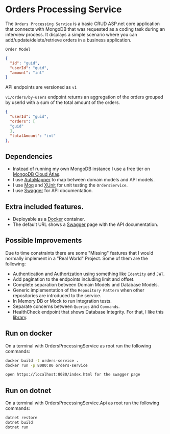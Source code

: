# Orders Processing Service

The `Orders Processing Service` is a basic CRUD ASP.net core application that connects with MongoDB that was requested as a coding task during an interview process.
It displays a simple scenario where you can add/update/delete/retrieve orders in a business application.

`Order Model`

```json
{
  "id": "guid",
  "userId": "guid",
  "amount": "int"
}
```

API endpoints are versioned as `v1` 

`v1/orders/by-users` endpoint returns an aggregation of the orders grouped by userId with a sum of the total amount of the orders.

```json
{
  "userId": "guid",
  "orders": [
  "guid"
  ],
  "totalAmount": "int"
},
```

## Dependencies

- Instead of running my own MongoDB instance I use a free tier on [MongoDB Cloud Atlas](https://www.mongodb.com/cloud/atlas).
- I use [AutoMapper](https://automapper.org/) to map between domain models and API models.
- I use [Moq](https://github.com/moq/moq) and [XUnit](https://xunit.github.io/) for unit testing the `OrdersService`.
- I use [Swagger](https://swagger.io/) for API documentation.

## Extra included features.

- Deployable as a [Docker](https://www.docker.com/) container.
- The default URL shows a [Swagger](https://swagger.io/) page with the API documentation.

## Possible Improvements

Due to time constraints there are some "Missing" features that I would normally implement in a "Real World" Project. Some of them are the following:

- Authentication and Authorization using something like `Identity` and `JWT`.
- Add pagination to the endpoints including limit and offset.
- Complete separation between Domain Models and Database Models.
- Generic implementation of the `Repository Pattern` when other repositories are introduced to the service.
- In Memory DB or Mock to run integration tests.
- Separate concerns between `Queries` and `Commands`.
- HealthCheck endpoint that shows Database Integrity. For that, I like this [library](https://github.com/xabaril/AspNetCore.Diagnostics.HealthChecks).

## Run on docker

On a terminal with OrdersProcessingService as root run the following commands:

```bash
docker build -t orders-service .
docker run -p 8080:80 orders-service

open https://localhost:8080/index.html for the swagger page
```

## Run on dotnet

On a terminal with OrdersProcessingService.Api as root run the following commands:

```bash
dotnet restore
dotnet build
dotnet run
```
